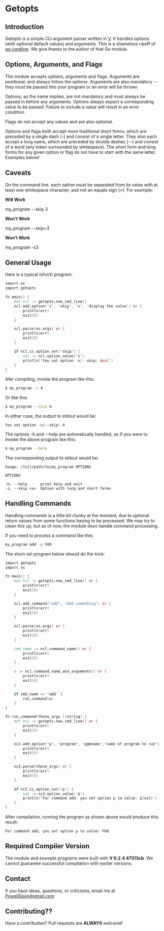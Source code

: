 # Getopts

## Introduction

Getopts is a simple CLI argument parser written in [V](https://vlang.io). It
handles options (with optional default values) and arguments.
This is a shameless ripoff of
[go-cmdline](https://github.com/galdor/go-cmdline/blob/master/cmdline.go). We
give thanks to the author of that Go module.

## Options, Arguments, and Flags

The module accepts options, arguments and flags. Arguments are positional,
and always follow the options. Arguments are also mandatory -- they must
be passed into your program or an error will be thrown.

Options, as the name implies, are not mandatory and must always be passed in
before any arguments. Options always expect a corresponding value to be passed.
Failure to include a value will result in an error condition.

Flags do not accept any values and are also optional.

Options and flags both accept more traditional short forms, which are preceded
by a single dash (-) and consist of a single letter. They also each accept a
long name, which are preceded by double dashes (--) and consist of a word (any
token surrounded by whitespace). The short form and long forms for any given
option or flag do not have to start with the same letter. Examples below!

## Caveats

On the command line, each option *must* be separated from its value with at
least one whitespace character, and not an equals sign (=). For example:

**Will Work**

my_program --skip 3

**Won't Work**

my_program --skip=3

**Won't Work**

my_program -s3

## General Usage

Here is a typical (short) program:

```v
import os
import getopts

fn main() {
    mut ncl := getopts.new_cmd_line()
    ncl.add_option('s', 'skip', 'x', 'display the value') or {
        println(err)
        exit(8)
    }

    ncl.parse(os.args) or {
        println(err)
        exit(8)
    }

    if ncl.is_option_set('skip') {
        val := ncl.option_value('s')
        println('You set option -s/--skip: $val')
    }
}
```

Afer compiling, invoke the program like this:

```bash
$ my_program -s 4
```

Or like this:

```bash
$ my_program --skip 4
```

In either case, the output to stdout would be:

```
You set option -s/--skip: 4
```

The options -h and --help are automatically handled, so if you were to invoke
the above program like this:

```bash
$ my_program --help
```

The corresponding output to stdout would be:

```
Usage: /full/path/to/my_program OPTIONS

OPTIONS

-h, --help      print help and exit
-s, --skip <x>  Option with long and short forms
```

## Handling Commands

Handling commands is a little bit clunky at the moment, due to optional return
values from some functions having to be processed. We may try to clean this up,
but as of now, the module _does_ handle command processing.

If you need to process a command like this:

```bash
my_program add -p FOO
```

The short-ish program below should do the trick:

```v
import getopts
import os

fn main() {
    mut ncl := getopts.new_cmd_line() or {
        println(err)
        exit(8)
    }

    ncl.add_command("add", "Add something") or {
        println(err)
        exit(8)
    }

    ncl.parse(os.args) or {
        println(err)
        exit(8)
    }

    cmd_name := ncl.command_name() or {
        println(err)
        exit(8)
    }

    a := ncl.command_name_and_arguments() or {
        println(err)
        exit(8)
    }

    if cmd_name == 'add' {
        run_command(a)
    }
}

fn run_command(these_args []string) {
    mut nc2 := getopts.new_cmd_line() or {
        println(err)
        exit(8)
    }

    nc2.add_option('p', 'program', 'pgmname','name of program to run') or {
        println(err)
        exit(8)
    }

    nc2.parse(these_args) or {
        println(err)
        exit(8)
    }

    if nc2.is_option_set('p') {
        val := nc2.option_value('p')
        println('For command add, you set option p to value: ${val}')
    }
}
```


After compilation, running the program as shown above would produce this
result:

```
For command add, you set option p to value: FOO
```

## Required Compiler Version

The module and example programs were built with __V 0.2.4 47313cb__. We
cannot guarantee successful compilation with earlier versions.

## Contact

If you have ideas, questions, or criticisms, email me at
PowellDean@gmail.com

## Contributing??

Have a contribution? Pull requests are **ALWAYS** welcome!
